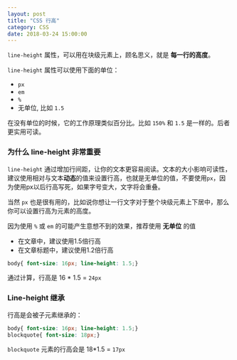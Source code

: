 ```yaml
---
layout: post
title: "CSS 行高"
category: CSS
date: 2018-03-24 15:00:00
---
```


`line-height` 属性，可以用在块级元素上，顾名思义，就是 **每一行的高度**。

`line-height` 属性可以使用下面的单位：

* `px`
* `em`
* `%`
* 无单位, 比如 `1.5`

在没有单位的时候，它的工作原理类似百分比。比如 `150%` 和 `1.5` 是一样的。后者更实用可读。

### 为什么 line-height 非常重要

`line-height` 通过增加行间距，让你的文本更容易阅读。文本的大小影响可读性，建议使用相对与文本**动态**的值来设置行高，也就是无单位的值，不要使用`px`，因为使用px以后行高写死，如果字号变大，文字将会重叠。

当然 `px` 也是很有用的，比如说你想让一行文字对于整个块级元素上下居中，那么你可以设置行高为元素的高度。

因为使用 `%` 或 `em` 的可能产生意想不到的效果，推荐使用 **无单位** 的值

* 在文章中，建议使用1.5倍行高
* 在文章标题中，建议使用1.2倍行高

```css
body{ font-size: 16px; line-height: 1.5;}
```

通过计算，行高是 16 * 1.5 = `24px`

### Line-height 继承

行高是会被子元素继承的：

```css
body{ font-size: 16px; line-height: 1.5;}
blockquote{ font-size: 18px;}
```

`blockquote` 元素的行高会是 18*1.5 = `17px`

